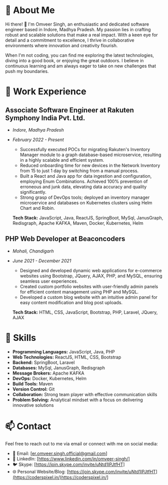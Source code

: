 # 👋 About Me

Hi there! 👋 I'm Omveer Singh, an enthusiastic and dedicated software engineer based in Indore, Madhya Pradesh. My passion lies in crafting robust and scalable solutions that make a real impact. With a keen eye for detail and a commitment to excellence, I thrive in collaborative environments where innovation and creativity flourish.

When I'm not coding, you can find me exploring the latest technologies, diving into a good book, or enjoying the great outdoors. I believe in continuous learning and am always eager to take on new challenges that push my boundaries.

# 💼 Work Experience

## Associate Software Engineer at Rakuten Symphony India Pvt. Ltd.
- *Indore, Madhya Pradesh*
- *February 2022 - Present*
  
  - Successfully executed POCs for migrating Rakuten's Inventory Manager module to a graph database-based microservice, resulting in a highly scalable and efficient system.
  - Reduced onboarding time for new devices in the Network Inventory from 15 to just 1 day by switching from a manual process.
  - Built a React and Java app for data ingestion and configuration, employing Enum Combinations. Achieved 100% prevention of erroneous and junk data, elevating data accuracy and quality significantly.
  - Strong grasp of DevOps tools; deployed an inventory manager microservice and databases on Kubernetes clusters using Helm Chart and Robin.

  **Tech Stack:**
  JavaScript, Java, ReactJS, SpringBoot, MySql, JanusGraph, Redisgraph, Apache KAFKA, Maven, Docker, Kubernetes, Helm

## PHP Web Developer at Beaconcoders
- *Mohali, Chandigarh*
- *June 2021 - December 2021*

  - Designed and developed dynamic web applications for e-commerce websites using Bootstrap, JQuery, AJAX, PHP, and MySQL, ensuring seamless user experiences.
  - Created custom portfolio websites with user-friendly admin panels for efficient content management using PHP and MySQL.
  - Developed a custom blog website with an intuitive admin panel for easy content modification and blog post uploads.

  **Tech Stack:**
  HTML, CSS, JavaScript, Bootstrap, PHP, Laravel, JQuery, AJAX

# 🚀 Skills

- **Programming Languages:** JavaScript, Java, PHP
- **Web Technologies:** ReactJS, HTML, CSS, Bootstrap
- **Backend:** SpringBoot, Laravel
- **Databases:** MySql, JanusGraph, Redisgraph
- **Message Brokers:** Apache KAFKA
- **DevOps:** Docker, Kubernetes, Helm
- **Build Tools:** Maven
- **Version Control:** Git
- **Collaboration:** Strong team player with effective communication skills
- **Problem Solving:** Analytical mindset with a focus on delivering innovative solutions

# 📫 Contact

Feel free to reach out to me via email or connect with me on social media:

- 📧 Email: [er.omveer.singh.official@gmail.com]
- 🔗 LinkedIn: [https://www.linkedin.com/in/omveer-singh/]
- 🐦 Skype: [https://join.skype.com/invite/uNtd1IPJtfHT]
- 🌐 Personal Website/Blog: [https://join.skype.com/invite/uNtd1IPJtfHT](https://coderspixel.in/)https://coderspixel.in/]
